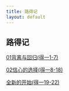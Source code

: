 ```yaml
---
title: 路得记
layout: default
---
```

## 路得记

[01背离与回归(得一1-7)](https://drive.google.com/file/d/1eznyfSkE6q-JfR4URqsG7BK-G-C-n-pd/view?usp=sharing)

[02信心的选择(得一8-18)](https://drive.google.com/file/d/10Q3VfjO3yBylcHym7sVS5ZtdFL8IrCXA/view?usp=sharing)

[全新的开始(得一19-22)](https://drive.google.com/file/d/1736gWumNpBVQalAM-xFr-Te9MlIb4UMX/view?usp=sharing)


